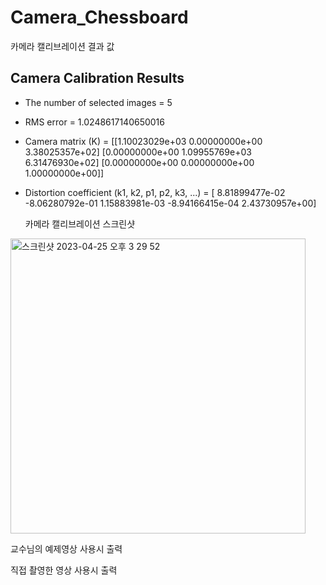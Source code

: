 # Camera_Chessboard


카메라 캘리브레이션 결과 값


## Camera Calibration Results
* The number of selected images = 5
* RMS error = 1.0248617140650016
* Camera matrix (K) = 
[[1.10023029e+03 0.00000000e+00 3.38025357e+02]
 [0.00000000e+00 1.09955769e+03 6.31476930e+02]
 [0.00000000e+00 0.00000000e+00 1.00000000e+00]]
* Distortion coefficient (k1, k2, p1, p2, k3, ...) = [ 8.81899477e-02 -8.06280792e-01  1.15883981e-03 -8.94166415e-04
  2.43730957e+00]
  
  
  카메라 캘리브레이션 스크린샷 
<img width="472" alt="스크린샷 2023-04-25 오후 3 29 52" src="https://user-images.githubusercontent.com/61642764/234193210-85431c74-4ed3-417a-8eb3-b90b92a655f1.png">


교수님의 예제영상 사용시 출력



직접 촬영한 영상 사용시 출력
